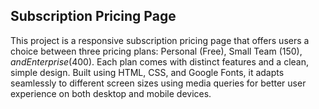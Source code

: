 <h2>Subscription Pricing Page</h2>

This project is a responsive subscription pricing page that offers users a choice between three pricing plans: Personal (Free), Small Team ($150), and Enterprise ($400). Each plan comes with distinct features and a clean, simple design. Built using HTML, CSS, and Google Fonts, it adapts seamlessly to different screen sizes using media queries for better user experience on both desktop and mobile devices.

